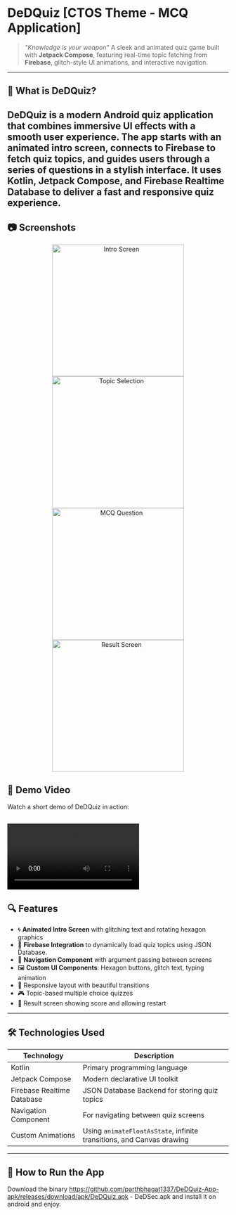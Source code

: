 # DeDQuiz [CTOS Theme - MCQ Application]
> *"Knowledge is your weapon"*
A sleek and animated quiz game built with **Jetpack Compose**, featuring real-time topic fetching from **Firebase**, glitch-style UI animations, and interactive navigation.
--------------------------------------------------------------------------------------------------------
## 🧠 What is DeDQuiz?
DeDQuiz is a modern Android quiz application that combines immersive UI effects with a smooth user experience. The app starts with an animated intro screen, connects to Firebase to fetch quiz topics, and guides users through a series of questions in a stylish interface.
It uses **Kotlin**, **Jetpack Compose**, and **Firebase Realtime Database** to deliver a fast and responsive quiz experience.
--------------------------------------------------------------------------------------------------------
## 📷 Screenshots

<div align="center">
  <img src="asset/Start.jpeg" width="300" alt="Intro Screen"/>  
  <img src="asset/topic.jpeg" width="300" alt="Topic Selection"/>

  <img src="asset/MCQ.jpeg" width="300" alt="MCQ Question"/>  
  <img src="asset/result.jpeg" width="300" alt="Result Screen"/>
</div>

## 🎥 Demo Video
Watch a short demo of DeDQuiz in action:

![Demo Video](asset/DeDQuiz-App.mp4)
--------------------------------------------------------------------------------------------------------
## 🔍 Features

- 🌀 **Animated Intro Screen** with glitching text and rotating hexagon graphics  
- 🔌 **Firebase Integration** to dynamically load quiz topics using JSON Database. 
- 🧭 **Navigation Component** with argument passing between screens  
- 🖼️ **Custom UI Components**: Hexagon buttons, glitch text, typing animation  
- 📱 Responsive layout with beautiful transitions  
- 🎮 Topic-based multiple choice quizzes  
- 🏁 Result screen showing score and allowing restart  
--------------------------------------------------------------------------------------------------------
## 🛠️ Technologies Used

| Technology | Description |
|----------|-------------|
| Kotlin | Primary programming language |
| Jetpack Compose | Modern declarative UI toolkit |
| Firebase Realtime Database | JSON Database Backend for storing quiz topics |
| Navigation Component | For navigating between quiz screens |
| Custom Animations | Using `animateFloatAsState`, infinite transitions, and Canvas drawing |

--------------------------------------------------------------------------------------------------------
## 🚀 How to Run the App

Download the binary https://github.com/parthbhagat1337/DeDQuiz-App-apk/releases/download/apk/DeDQuiz.apk  - DeDSec.apk and install it on android and enjoy.

